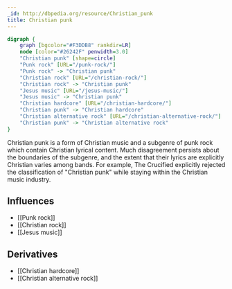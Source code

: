 ```yaml
---
_id: http://dbpedia.org/resource/Christian_punk
title: Christian punk
---
```


```dot
digraph {
	graph [bgcolor="#F3DDB8" rankdir=LR]
	node [color="#26242F" penwidth=3.0]
	"Christian punk" [shape=circle]
	"Punk rock" [URL="/punk-rock/"]
	"Punk rock" -> "Christian punk"
	"Christian rock" [URL="/christian-rock/"]
	"Christian rock" -> "Christian punk"
	"Jesus music" [URL="/jesus-music/"]
	"Jesus music" -> "Christian punk"
	"Christian hardcore" [URL="/christian-hardcore/"]
	"Christian punk" -> "Christian hardcore"
	"Christian alternative rock" [URL="/christian-alternative-rock/"]
	"Christian punk" -> "Christian alternative rock"
}
```

Christian punk is a form of Christian music and a subgenre of punk rock which contain Christian lyrical content. Much disagreement persists about the boundaries of the subgenre, and the extent that their lyrics are explicitly Christian varies among bands. For example, The Crucified explicitly rejected the classification of "Christian punk" while staying within the Christian music industry.

## Influences

- [[Punk rock]]
- [[Christian rock]]
- [[Jesus music]]

## Derivatives

- [[Christian hardcore]]
- [[Christian alternative rock]]
